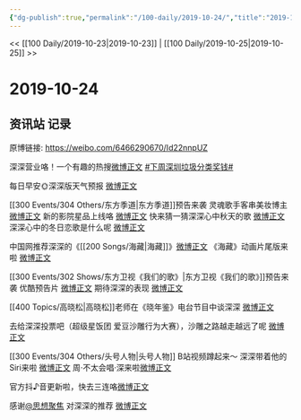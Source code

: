 ```yaml
---
{"dg-publish":true,"permalink":"/100-daily/2019-10-24/","title":"2019-10-24"}
---
```



<< [[100 Daily/2019-10-23\|2019-10-23]] | [[100 Daily/2019-10-25\|2019-10-25]] >>

# 2019-10-24

## 资讯站 记录

原博链接: https://weibo.com/6466290670/Id22nnpUZ

深深营业咯！一个有趣的热搜[微博正文](https://m.weibo.cn/6466290670/4430941483466610)
[#下周深圳垃圾分类奖钱#](https://s.weibo.com/weibo?q=%23%E4%B8%8B%E5%91%A8%E6%B7%B1%E5%9C%B3%E5%9E%83%E5%9C%BE%E5%88%86%E7%B1%BB%E5%A5%96%E9%92%B1%23)

每日早安🌞深深版天气预报 [微博正文](https://m.weibo.cn/6466290670/4430839091426816)

[[300 Events/304 Others/东方季道\|东方季道]]预告来袭
灵魂歌手客串美妆博主 [微博正文](https://m.weibo.cn/6466290670/4430714088617698)
新的影院星品上线咯 [微博正文](https://m.weibo.cn/6466290670/4430906003111241)
快来猜一猜深深心中秋天的歌 [微博正文](https://m.weibo.cn/6466290670/4430920041690363)
深深心中的冬日恋歌是什么呢 [微博正文](https://m.weibo.cn/6466290670/4430929391275109)

中国网推荐深深的《[[200 Songs/海藏\|海藏]]》[微博正文](https://m.weibo.cn/6466290670/4430875405904219)
《海藏》动画片尾版来啦 [微博正文](https://m.weibo.cn/6466290670/4430944360263056)

[[300 Events/302 Shows/东方卫视《我们的歌》\|东方卫视《我们的歌》]]预告来袭
优酷预告片 [微博正文](https://m.weibo.cn/6466290670/4430916019418788)
期待深深的表现 [微博正文](https://m.weibo.cn/6466290670/4431014321597672)

[[400 Topics/高晓松\|高晓松]]老师在《晓年鉴》电台节目中谈深深 [微博正文](https://m.weibo.cn/6466290670/4430923070082698)

去给深深投票吧（超级星饭团 爱豆沙雕行为大赛），沙雕之路越走越远了呢 [微博正文](https://m.weibo.cn/6466290670/4430983279123858)

[[300 Events/304 Others/头号人物\|头号人物]] B站视频蹲起来～
深深带着他的Siri来啦 [微博正文](https://m.weibo.cn/6466290670/4431018767298204)
周·不太会唱·深来啦[微博正文](https://m.weibo.cn/6466290670/4431053055840749)

官方抖♪音更新啦，快去三连咯[微博正文](https://m.weibo.cn/6466290670/4431042452394564)

感谢[@思想聚焦](https://weibo.com/n/%E6%80%9D%E6%83%B3%E8%81%9A%E7%84%A6) 对深深的推荐 [微博正文](https://m.weibo.cn/6466290670/4431055664267431)
